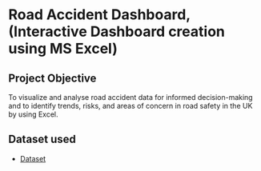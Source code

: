 # Road Accident Dashboard, (Interactive Dashboard creation using MS Excel)
## Project Objective
To visualize and analyse road accident data for informed decision-making and to identify trends, risks, and areas of concern in road safety in the UK by using Excel.
## Dataset used
- <a href = “https://github.com/Sammuun/Road-Accident-Dashboard-UK/blob/main/Road%20Accident%20Data%20(version%201).xlsb.xlsx”> Dataset</a>
